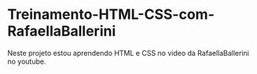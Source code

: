 # Treinamento-HTML-CSS-com-RafaellaBallerini
Neste projeto estou aprendendo HTML e CSS no video da RafaellaBallerini no youtube.
